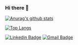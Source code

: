 ### Hi there 👋


[![Anurag's github stats](https://github-readme-stats.vercel.app/api?username=ocrisurbainski&count_private=true&hide=prs,issues,contribs&show_icons=true&theme=dark)](https://github.com/anuraghazra/github-readme-stats)

[![Top Langs](https://github-readme-stats.vercel.app/api/top-langs/?username=ocrisurbainski&theme=dark&layout=compact)](https://github.com/anuraghazra/github-readme-stats)

[![Linkedin Badge](https://img.shields.io/badge/-LinkedIn-blue?style=flat-square&logo=Linkedin&logoColor=white&link=https://www.linkedin.com/in/ocrisurbainski/)](https://www.linkedin.com/in/ocrisurbainski/)
[![Gmail Badge](https://img.shields.io/badge/-Gmail-c14438?style=flat-square&logo=Gmail&logoColor=white&link=mailto:cristianurbainskips@gmail.com)](mailto:cristianurbainskips@gmail.com)

<!--
**CristianUrbainski/CristianUrbainski** is a ✨ _special_ ✨ repository because its `README.md` (this file) appears on your GitHub profile.

Here are some ideas to get you started:

- 🔭 I’m currently working on ...
- 🌱 I’m currently learning ...
- 👯 I’m looking to collaborate on ...
- 🤔 I’m looking for help with ...
- 💬 Ask me about ...
- 📫 How to reach me: ...
- 😄 Pronouns: ...
- ⚡ Fun fact: ...
-->
